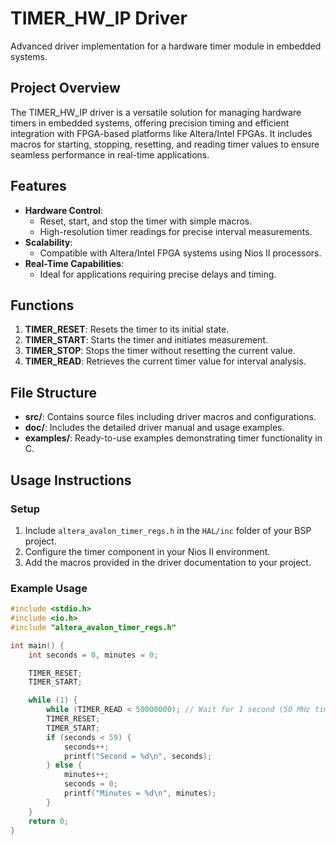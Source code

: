 # TIMER_HW_IP Driver

Advanced driver implementation for a hardware timer module in embedded systems.

## Project Overview

The TIMER_HW_IP driver is a versatile solution for managing hardware timers in embedded systems, offering precision timing and efficient integration with FPGA-based platforms like Altera/Intel FPGAs. It includes macros for starting, stopping, resetting, and reading timer values to ensure seamless performance in real-time applications.

## Features

- **Hardware Control**:
  - Reset, start, and stop the timer with simple macros.
  - High-resolution timer readings for precise interval measurements.
- **Scalability**:
  - Compatible with Altera/Intel FPGA systems using Nios II processors.
- **Real-Time Capabilities**:
  - Ideal for applications requiring precise delays and timing.

## Functions

1. **TIMER_RESET**: Resets the timer to its initial state.
2. **TIMER_START**: Starts the timer and initiates measurement.
3. **TIMER_STOP**: Stops the timer without resetting the current value.
4. **TIMER_READ**: Retrieves the current timer value for interval analysis.

## File Structure

- **src/**: Contains source files including driver macros and configurations.
- **doc/**: Includes the detailed driver manual and usage examples.
- **examples/**: Ready-to-use examples demonstrating timer functionality in C.

## Usage Instructions

### Setup
1. Include `altera_avalon_timer_regs.h` in the `HAL/inc` folder of your BSP project.
2. Configure the timer component in your Nios II environment.
3. Add the macros provided in the driver documentation to your project.

### Example Usage

```c
#include <stdio.h>
#include <io.h>
#include "altera_avalon_timer_regs.h"

int main() {
    int seconds = 0, minutes = 0;

    TIMER_RESET;
    TIMER_START;

    while (1) {
        while (TIMER_READ < 50000000); // Wait for 1 second (50 MHz timer)
        TIMER_RESET;
        TIMER_START;
        if (seconds < 59) {
            seconds++;
            printf("Second = %d\n", seconds);
        } else {
            minutes++;
            seconds = 0;
            printf("Minutes = %d\n", minutes);
        }
    }
    return 0;
}
